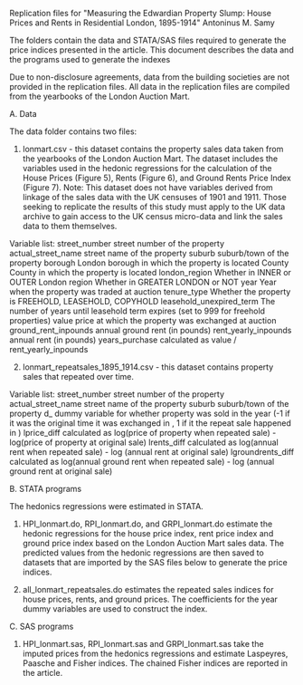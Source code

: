 Replication files for "Measuring the Edwardian Property Slump: House Prices and Rents in Residential London, 1895-1914"
Antoninus M. Samy

The folders contain the data and STATA/SAS files required to generate the price indices presented in the article. This document describes the data and the programs used to generate the indexes

Due to non-disclosure agreements, data from the building societies are not provided in the replication files. All data in the replication files are compiled from the yearbooks of the London Auction Mart.

A. Data

The data folder contains two files:
1. lonmart.csv - this dataset contains the property sales data taken from the yearbooks of the London Auction Mart. The dataset includes the variables used in the hedonic regressions for the calculation of the House Prices (Figure 5), Rents (Figure 6), and Ground Rents Price Index (Figure 7). Note: This dataset does not have variables derived from linkage of the sales data with the UK censuses of 1901 and 1911. Those seeking to replicate the results of this study must apply to the UK data archive to gain access to the UK census micro-data and link the sales data to them themselves.

Variable list:
street_number			street number of the property
actual_street_name		street name of the property
suburb				suburb/town of the property
borough				London borough in which the property is located
County				County in which the property is located
london_region			Whether in INNER or OUTER London
region				Whether in GREATER LONDON or NOT
year				Year when the property was traded at auction
tenure_type			Whether the property is FREEHOLD, LEASEHOLD, COPYHOLD
leasehold_unexpired_term	The number of years until leasehold term expires (set to 999 for freehold properties)
value				price at which the property was exchanged at auction
ground_rent_inpounds		annual ground rent (in pounds)
rent_yearly_inpounds		annual rent (in pounds)
years_purchase			calculated as value / rent_yearly_inpounds


2. lonmart_repeatsales_1895_1914.csv - this dataset contains property sales that repeated over time.

Variable list:
street_number			street number of the property
actual_street_name		street name of the property
suburb				suburb/town of the property
d_<year>			dummy variable for whether property was sold in the year (-1 if it was the original 				time it was exchanged in <year>, 1 if it the repeat sale happened in <year>)
lprice_diff			calculated as log(price of property when repeated sale) - log(price of property at original sale)
lrents_diff			calculated as log(annual rent when repeated sale) - log (annual rent at original sale)
lgroundrents_diff		calculated as log(annual ground rent when repeated sale) - log (annual ground rent at original sale)
	

B. STATA programs

The hedonics regressions were estimated in STATA.

1. HPI_lonmart.do, RPI_lonmart.do, and GRPI_lonmart.do estimate the hedonic regressions for the house price index, rent price index and ground price index based on the London Auction Mart sales data. The predicted values from the hedonic regressions are then saved to datasets that are imported by the SAS files below to generate the price indices.

2. all_lonmart_repeatsales.do estimates the repeated sales indices for house prices, rents, and ground prices. The coefficients for the year dummy variables are used to construct the index. 



C. SAS programs

1. HPI_lonmart.sas, RPI_lonmart.sas and GRPI_lonmart.sas take the imputed prices from the hedonics regressions and estimate Laspeyres, Paasche and Fisher indices. The chained Fisher indices are reported in the article.

